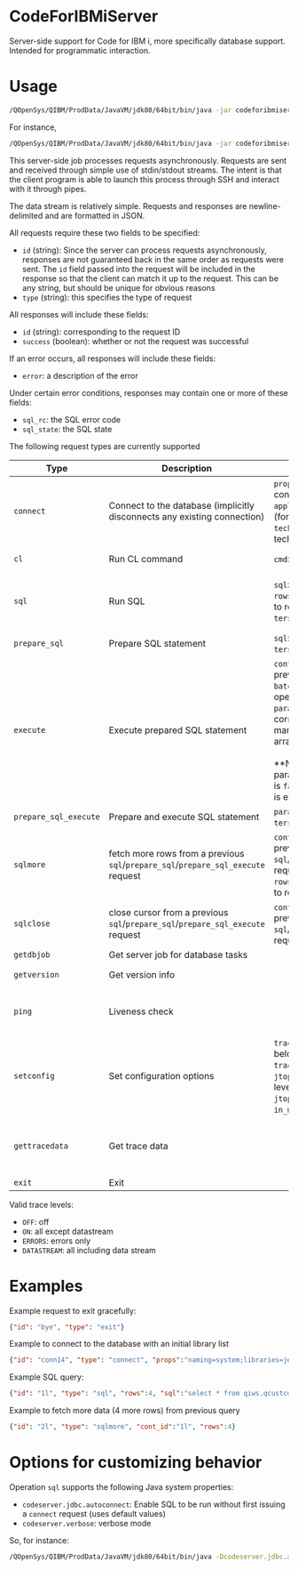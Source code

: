 # CodeForIBMiServer
Server-side support for Code for IBM i, more specifically database support.
Intended for programmatic interaction.

# Usage
```bash
/QOpenSys/QIBM/ProdData/JavaVM/jdk80/64bit/bin/java -jar codeforibmiserver.jar 
```
For instance, 
```bash
/QOpenSys/QIBM/ProdData/JavaVM/jdk80/64bit/bin/java -jar codeforibmiserver.jar
```

This server-side job processes requests asynchronously. Requests are sent and received
through simple use of stdin/stdout streams. The intent is that the client program
is able to launch this process through SSH and interact with it through pipes. 

The data stream is relatively simple. Requests and responses are newline-delimited and
are formatted in JSON. 

All requests require these two fields to be specified:
- `id` (string): Since the server can process requests asynchronously, responses are not
   guaranteed back in the same order as requests were sent. The `id` field passed into
   the request will be included in the response so that the client can match it up
   to the request. This can be any string, but should be unique for obvious reasons
- `type` (string): this specifies the type of request

All responses will include these fields:
- `id` (string): corresponding to the request ID
- `success` (boolean): whether or not the request was successful

If an error occurs, all responses will include these fields:
- `error`: a description of the error

Under certain error conditions, responses may contain one or more of these fields:
- `sql_rc`: the SQL error code
- `sql_state`: the SQL state

The following request types are currently supported

| Type          | Description   | Additional input fields  | Additional output fields  |
| ------------- | ------------- | ------------- | -------------  |
| `connect`     | Connect to the database (implicitly disconnects any existing connection) | `props`: a semicolon-delimited list of connection properties <br/> `application`: the application name (for use in Client Special Registers) <br/> `technique`: database connection technique (`cli` or `tcp`) | `job`: the server job | 
| `cl`          | Run CL command  | `cmd`: the CL command | `data`: the resulting job log entries | 
| `sql`         | Run SQL  | `sql`: the SQL statement <br/> `rows`: the maximum number of rows to return on the first request <br/> `terse`: return data in terse format | `metadata`: metadata about the result set <br/> `data`: the data <br/> `is_done`: whether all rows were fetched | 
| `prepare_sql`         | Prepare SQL statement  | `sql`: the SQL statement <br/> `terse`: return data in terse format | 
| `execute`         | Execute prepared SQL statement  | `cont_id`: the request ID of the previously-run `sql` or `prepare_sql` <br /> `batch`: when `true`, add SQL operations to batch only <br /> `parameters`: array parameter values corresponding to any parameter markers used (can be an array of arrays when `batch` is true). <br /><br />**NOTE: **If `batch` is `true` and no parameters are specified, or if `batch` is `false`, the batch of SQL operations is executed. |   `data`: the data |
| `prepare_sql_execute`         | Prepare and execute SQL statement  | `parameters`: array parameter values <br/> `terse`: return data in terse format |  `data`: the data |
| `sqlmore`     | fetch more rows from a previous `sql`/`prepare_sql`/`prepare_sql_execute` request  | `cont_id`: the request ID of the previously-run `sql`/`prepare_sql`/`prepare_sql_execute` request <br/> `rows`: the maximum number of rows to return | `data`: the data <br/> `is_done`: whether all rows were fetched | 
| `sqlclose`     | close cursor from a previous `sql`/`prepare_sql`/`prepare_sql_execute` request  | `cont_id`: the request ID of the previously-run `sql`/`prepare_sql`/`prepare_sql_execute` request |  | 
| `getdbjob`     | Get server job for database tasks  |  | `job`: the server job | 
| `getversion`   | Get version info  |  | `build_date`: build date <br/> `version`: version | 
| `ping`         | Liveness check |  | `alive`: this program is still responsive <br/> `db_alive`: there is an active connection to the database |
| `setconfig`    | Set configuration options | `tracelevel`: see valid trace levels, below <br/> `tracedest`: one of (`file`, `in_mem`) <br/> `jtopentracelevel`: see valid trace levels, below <br/> `jtopentracedest`: one of (`file`, `in_mem`) | `tracedest`, `tracelevel`,`jtopentracedest`, `jtopentracelevel`, | 
| `gettracedata` | Get trace data |  | `tracedata`: the trace data (as a singular HTML string) <br/> `jtopentracedata`: the JtOpen trace data (plain text) |
| `exit      `   | Exit  |  |  | 

Valid trace levels:
- `OFF`: off
- `ON`: all except datastream
- `ERRORS`: errors only
- `DATASTREAM`: all including data stream

# Examples

Example request to exit gracefully:
```json
{"id": "bye", "type": "exit"}
```

Example to connect to the database with an initial library list
```json
{"id": "conn14", "type": "connect", "props":"naming=system;libraries=jesseg,qiws"}
```

Example SQL query:
```json
{"id": "1l", "type": "sql", "rows":4, "sql":"select * from qiws.qcustcddt"}
```

Example to fetch more data (4 more rows) from previous query
```json
{"id": "2l", "type": "sqlmore", "cont_id":"1l", "rows":4}
```


# Options for customizing behavior

Operation `sql` supports the following Java system properties:
- `codeserver.jdbc.autoconnect`: Enable SQL to be run without first issuing a `connect` request (uses default values)
- `codeserver.verbose`: verbose mode

So, for instance:

```bash
/QOpenSys/QIBM/ProdData/JavaVM/jdk80/64bit/bin/java -Dcodeserver.jdbc.autoconnect=true -jar codeforibmiserver.jar
```
